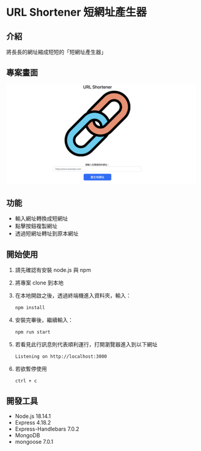 # URL Shortener 短網址產生器

## 介紹

將長長的網址縮成短短的「短網址產生器」

## 專案畫面
![image](https://github.com/LongXiangL/url-shortener/blob/main/public/%E6%88%AA%E5%9C%96%202023-03-11%20%E4%B8%8B%E5%8D%889.18.44.png)

## 功能

- 輸入網址轉換成短網址
- 點擊按鈕複製網址
- 透過短網址轉址到原本網址

## 開始使用

1. 請先確認有安裝 node.js 與 npm
2. 將專案 clone 到本地
3. 在本地開啟之後，透過終端機進入資料夾，輸入：

   ```bash
   npm install
   ```

4. 安裝完畢後，繼續輸入：

   ```bash
   npm run start
   ```

5. 若看見此行訊息則代表順利運行，打開瀏覽器進入到以下網址

   ```bash
   Listening on http://localhost:3000
   ```

6. 若欲暫停使用

   ```bash
   ctrl + c
   ```

## 開發工具

- Node.js 18.14.1
- Express 4.18.2
- Express-Handlebars 7.0.2
- MongoDB
- mongoose 7.0.1

